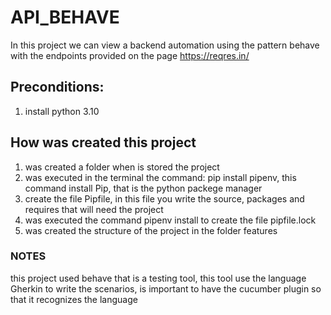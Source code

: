 # API_BEHAVE
In this project we can view a backend automation  using the pattern behave with the endpoints provided on the page https://reqres.in/


## Preconditions:

1. install python 3.10

## How was created this project

1. was created a folder when is stored the project
2. was executed in the terminal the command: pip install pipenv, this command install Pip, that is the python packege manager
3. create the file Pipfile, in this file you write the source, packages and requires that will need the project
4. was executed the command pipenv install to create the file pipfile.lock
5. was created the structure of the project in the folder features

### NOTES

this project used behave that is a testing tool, this tool use the language Gherkin to write the scenarios,  is important to have the cucumber plugin so that it recognizes the language